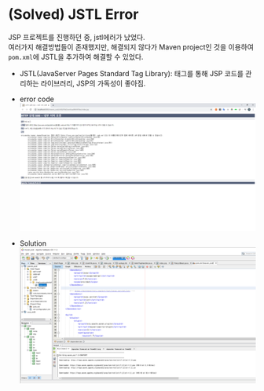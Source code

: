 (Solved) JSTL Error 
==

JSP 프로젝트를 진행하던 중, jstl에러가 났었다.  
여러가지 해결방법들이 존재했지만, 해결되지 않다가 Maven project인 것을 이용하여 `pom.xml`에 JSTL을 추가하여 해결할 수 있었다.

- JSTL(JavaServer Pages Standard Tag Library): 태그를 통해 JSP 코드를 관리하는 라이브러리, JSP의 가독성이 좋아짐.

- error code
![image](https://github.com/174cm/TIL/blob/master/Issue/img/jstl1.png)

- Solution
![image](https://github.com/174cm/TIL/blob/master/Issue/img/jstl2.png)

